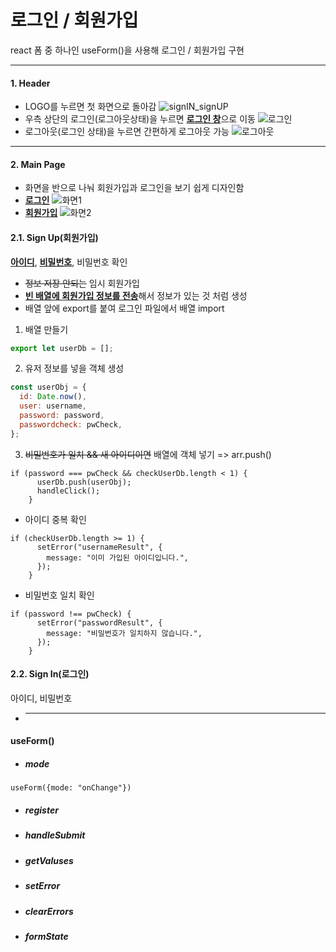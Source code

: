 # 로그인 / 회원가입

react 폼 중 하나인 useForm()을 사용해 로그인 / 회원가입 구현

---

#### 1. Header

- LOGO를 누르면 첫 화면으로 돌아감
  ![signIN_signUP](https://user-images.githubusercontent.com/106130501/206829914-a2cb5b20-cf8d-438d-96de-bb59bb3ae19d.PNG)
- 우측 상단의 로그인(로그아웃상태)을 누르면 [**로그인 창**](#22-sign-in로그인)으로 이동
  ![로그인](https://user-images.githubusercontent.com/106130501/206839556-3e9c8ba0-cf20-404c-8dc6-f4499c99cee2.png)
- 로그아웃(로그인 상태)을 누르면 간편하게 로그아웃 가능
  ![로그아웃](https://user-images.githubusercontent.com/106130501/206839535-1df6f39c-9883-4225-9803-7773f32b039b.PNG)

---

#### 2. Main Page

- 화면을 반으로 나눠 회원가입과 로그인을 보기 쉽게 디자인함
- [**로그인**](#22-sign-in로그인)
  ![화면1](https://user-images.githubusercontent.com/106130501/206830674-3fd8eb07-6b05-4ea6-80a7-a526a3a37db8.PNG)
- [**회원가입**](#21-sign-up회원가입)
  ![화면2](https://user-images.githubusercontent.com/106130501/206837752-da1cc139-fa28-4dcf-a7b9-bba3c084e163.PNG)

#### 2.1. Sign Up(회원가입)

[**아이디**](#-아이디-중복-확인), [**비밀번호**](#-비밀번호-일치-확인), 비밀번호 확인

- ~~정보 저장 안되는~~ 임시 회원가입
- [**빈 배열에 회원가입 정보를 전송**](#)해서 정보가 있는 것 처럼 생성
- 배열 앞에 export를 붙여 로그인 파일에서 배열 import

1. 배열 만들기

```javascript:SignUp.js
export let userDb = [];
```

2. 유저 정보를 넣을 객체 생성

```javascript
const userObj = {
  id: Date.now(),
  user: username,
  password: password,
  passwordcheck: pwCheck,
};
```

3. ~~비밀번호가 일치 && 새 아이디이면~~ 배열에 객체 넣기 => arr.push()

```
if (password === pwCheck && checkUserDb.length < 1) {
      userDb.push(userObj);
      handleClick();
    }
```

- 아이디 중복 확인

```
if (checkUserDb.length >= 1) {
      setError("usernameResult", {
        message: "이미 가입된 아이디입니다.",
      });
    }
```

- 비밀번호 일치 확인

```
if (password !== pwCheck) {
      setError("passwordResult", {
        message: "비밀번호가 일치하지 않습니다.",
      });
    }
```

#### 2.2. Sign In(로그인)

아이디, 비밀번호

- ***

#### useForm()

- ##### mode

```
useForm({mode: "onChange"})
```

- ##### register
- ##### handleSubmit
- ##### getValuses
- ##### setError
- ##### clearErrors
- ##### formState

